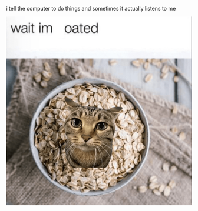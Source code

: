 i tell the computer to do things and sometimes it actually listens to me
<!--START_SECTION:update_image-->
<img src=https://raw.githubusercontent.com/sneakykestrel/sneakykestrel/main/.github/images/wait-im-oated.png height="" width="" align=left alt=kitty />
<!--END_SECTION:update_image-->

